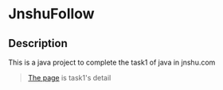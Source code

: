 # JnshuFollow
## Description
This is a java project to complete the task1 of java in jnshu.com
>[The page](http://www.jnshu.com/task/5/4/detail#0) is task1's detail
